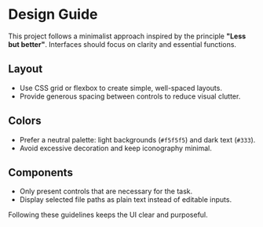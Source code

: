 # Design Guide

This project follows a minimalist approach inspired by the principle **"Less but better"**. Interfaces should focus on clarity and essential functions.

## Layout
- Use CSS grid or flexbox to create simple, well-spaced layouts.
- Provide generous spacing between controls to reduce visual clutter.

## Colors
- Prefer a neutral palette: light backgrounds (`#f5f5f5`) and dark text (`#333`).
- Avoid excessive decoration and keep iconography minimal.

## Components
- Only present controls that are necessary for the task.
- Display selected file paths as plain text instead of editable inputs.

Following these guidelines keeps the UI clear and purposeful.
